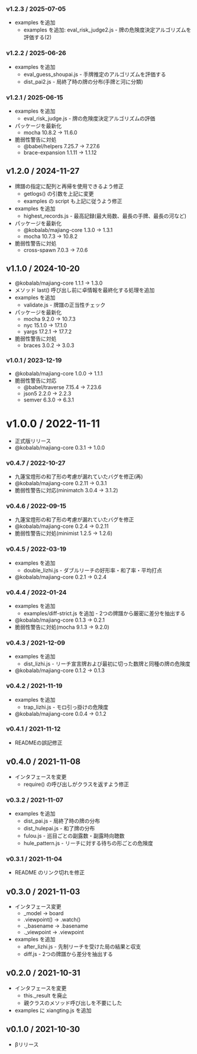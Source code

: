 ### v1.2.3 / 2025-07-05

  - examples を追加
    - examples を追加: eval_risk_judge2.js - 牌の危険度決定アルゴリズムを評価する(2)

### v1.2.2 / 2025-06-26

  - examples を追加
    - eval_guess_shoupai.js - 手牌推定のアルゴリズムを評価する
    - dist_pai2.js - 局終了時の牌の分布(手牌と河に分類)

### v1.2.1 / 2025-06-15

  - examples を追加
    - eval_risk_judge.js - 牌の危険度決定アルゴリズムの評価
  - パッケージを最新化
    - mocha 10.8.2 → 11.6.0
  - 脆弱性警告に対処
    - @babel/helpers 7.25.7 → 7.27.6
    - brace-expansion 1.1.11 → 1.1.12

## v1.2.0 / 2024-11-27

  - 牌譜の指定に配列と再帰を使用できるよう修正
    - getlogs() の引数を上記に変更
    - examples の script も上記に従うよう修正
  - examples を追加
    - highest_records.js - 最高記録(最大局数、最長の手牌、最長の河など)
  - パッケージを最新化
    - @kobalab/majiang-core 1.3.0 → 1.3.1
    - mocha 10.7.3 → 10.8.2
  - 脆弱性警告に対処
    - cross-spawn 7.0.3 → 7.0.6

## v1.1.0 / 2024-10-20

  - @kobalab/majiang-core 1.1.1 → 1.3.0
  - メソッド last() 呼び出し前に卓情報を最終化する処理を追加
  - examples を追加
    - validate.js - 牌譜の正当性チェック
  - パッケージを最新化
    - mocha 9.2.0 → 10.7.3
    - nyc 15.1.0 → 17.1.0
    - yargs 17.2.1 → 17.7.2
  - 脆弱性警告に対処
    - braces 3.0.2 → 3.0.3

### v1.0.1 / 2023-12-19

  - @kobalab/majiang-core 1.0.0 → 1.1.1
  - 脆弱性警告に対応
    - @babel/traverse 7.15.4 → 7.23.6
    - json5 2.2.0 → 2.2.3
    - semver 6.3.0 → 6.3.1

# v1.0.0 / 2022-11-11

  - 正式版リリース
  - @kobalab/majiang-core 0.3.1 → 1.0.0

### v0.4.7 / 2022-10-27

  - 九蓮宝燈形の和了形の考慮が漏れていたバグを修正(再)
  - @kobalab/majiang-core 0.2.11 → 0.3.1
  - 脆弱性警告に対応(minimatch 3.0.4 → 3.1.2)

### v0.4.6 / 2022-09-15

  - 九蓮宝燈形の和了形の考慮が漏れていたバグを修正
  - @kobalab/majiang-core 0.2.4 → 0.2.11
  - 脆弱性警告に対処(minimist 1.2.5 → 1.2.6)

### v0.4.5 / 2022-03-19

  - examples を追加
    - double_lizhi.js - ダブルリーチの好形率・和了率・平均打点
  - @kobalab/majiang-core 0.2.1 → 0.2.4

### v0.4.4 / 2022-01-24

  - examples を追加
    - examples/diff-strict.js を追加  - 2つの牌譜から厳密に差分を抽出する
  - @kobalab/majiang-core 0.1.3 → 0.2.1
  - 脆弱性警告に対処(mocha 9.1.3 → 9.2.0)

### v0.4.3 / 2021-12-09

  - examples を追加
    - dist_lizhi.js  - リーチ宣言牌および最初に切った数牌と同種の牌の危険度
  - @kobalab/majiang-core 0.1.2 → 0.1.3

### v0.4.2 / 2021-11-19

  - examples を追加
    - trap_lizhi.js  - モロ引っ掛けの危険度
  - @kobalab/majiang-core 0.0.4 → 0.1.2

### v0.4.1 / 2021-11-12

  - READMEの誤記修正

## v0.4.0 / 2021-11-08

  - インタフェースを変更
    - require() の呼び出しがクラスを返すよう修正

### v0.3.2 / 2021-11-07

  - examples を追加
    - dist_pai.js  - 局終了時の牌の分布
    - dist_hulepai.js  - 和了牌の分布
    - fulou.js  - 巡目ごとの副露数・副露時向聴数
    - hule_pattern.js  - リーチに対する待ちの形ごとの危険度

### v0.3.1 / 2021-11-04

  - README のリンク切れを修正

## v0.3.0 / 2021-11-03

  - インタフェース変更
    - _model → board
    - .viewpoint() → .watch()
    - ._basename → .basename
    - ._viewpoint → .viewpoint
  - examples を追加
    - after_lizhi.js  - 先制リーチを受けた局の結果と収支
    - diff.js  - 2つの牌譜から差分を抽出する

## v0.2.0 / 2021-10-31

  - インタフェースを変更
     - this._result を廃止
     - 親クラスのメソッド呼び出しを不要にした
  - examples に xiangting.js を追加

## v0.1.0 / 2021-10-30

  - βリリース
